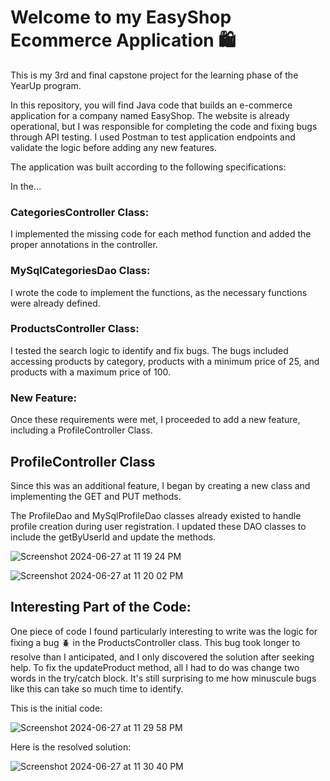 # Welcome to my EasyShop Ecommerce Application 🛍️ 

This is my 3rd and final capstone project for the learning phase of the YearUp program. 

In this repository, you will find Java code that builds an e-commerce application for a company named EasyShop. The website is already operational, but I was responsible for completing the code and fixing bugs through API testing. I used Postman to test application endpoints and validate the logic before adding any new features.

The application was built according to the following specifications:

In the…
### CategoriesController Class:
I implemented the missing code for each method function and added the proper annotations in the controller.

### MySqlCategoriesDao Class:
I wrote the code to implement the functions, as the necessary functions were already defined.

### ProductsController Class:
I tested the search logic to identify and fix bugs. The bugs included accessing products by category, products with a minimum price of 25, and products with a maximum price of 100.

### New Feature:
Once these requirements were met, I proceeded to add a new feature, including a ProfileController Class.

## ProfileController Class
Since this was an additional feature, I began by creating a new class and implementing the GET and PUT methods. 

The ProfileDao and MySqlProfileDao classes already existed to handle profile creation during user registration. I updated these DAO classes to include the getByUserId and update the methods. 

![Screenshot 2024-06-27 at 11 19 24 PM](https://github.com/Flour510/EasyShop-Ecommerce-Application/assets/99916123/6cc56da4-415b-4487-bf30-43c4195bc284)

![Screenshot 2024-06-27 at 11 20 02 PM](https://github.com/Flour510/EasyShop-Ecommerce-Application/assets/99916123/58c40fca-f89f-424d-9dae-a0997c86f44d)

## Interesting Part of the Code:
One piece of code I found particularly interesting to write was the logic for fixing a bug 🪲 in the ProductsController class. This bug took longer to resolve than I anticipated, and I only discovered the solution after seeking help. To fix the updateProduct method, all I had to do was change two words in the try/catch block. It's still surprising to me how minuscule bugs like this can take so much time to identify.  

This is the initial code:

![Screenshot 2024-06-27 at 11 29 58 PM](https://github.com/Flour510/EasyShop-Ecommerce-Application/assets/99916123/a7dd37d1-19c6-429e-8976-40f03473b2cd)

Here is the resolved solution:

![Screenshot 2024-06-27 at 11 30 40 PM](https://github.com/Flour510/EasyShop-Ecommerce-Application/assets/99916123/abb25db6-c83c-4a6b-8b6e-5de7cb8d6ce2)


